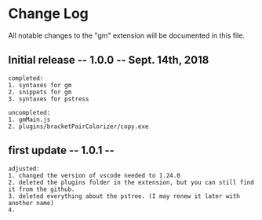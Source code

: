 # Change Log
All notable changes to the "gm" extension will be documented in this file.

<!-- Check [Keep a Changelog](http://keepachangelog.com/) for recommendations on how to structure this file. -->

<!-- ## [Unreleased] -->
## Initial release -- 1.0.0 -- Sept. 14th, 2018

	completed:
	1. syntaxes for gm
	2. snippets for gm
	3. syntaxes for pstress
	
	uncompleted:
	1. gmMain.js
	2. plugins/bracketPairColorizer/copy.exe

## first update -- 1.0.1 --

	adjusted:
	1. changed the version of vscode needed to 1.24.0
	2. deleted the plugins folder in the extension, but you can still find it from the github.
	3. deleted everything about the pstree. (I may renew it later with another name)
	4. 
